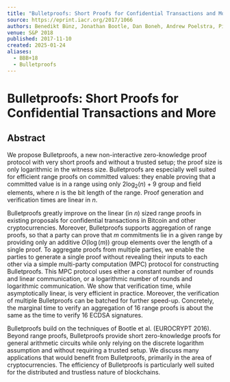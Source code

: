```yaml
---
title: "Bulletproofs: Short Proofs for Confidential Transactions and More"
source: https://eprint.iacr.org/2017/1066
authors: Benedikt Bünz, Jonathan Bootle, Dan Boneh, Andrew Poelstra, Pieter Wuille, Greg Maxwell
venue: S&P 2018
published: 2017-11-10
created: 2025-01-24
aliases:
  - BBB+18
  - Bulletproofs
---
```

# Bulletproofs: Short Proofs for Confidential Transactions and More

## Abstract
We propose Bulletproofs, a new non-interactive zero-knowledge proof protocol with very short proofs and without a trusted setup; the proof size is only logarithmic in the witness size. Bulletproofs are especially well suited for efficient range proofs on committed values: they enable proving that a committed value is in a range using only $2\log_2(n) + 9$ group and field elements, where $n$ is the bit length of the range. Proof generation and verification times are linear in $n$.

Bulletproofs greatly improve on the linear (in $n$) sized range proofs in existing proposals for confidential transactions in Bitcoin and other cryptocurrencies. Moreover, Bulletproofs supports aggregation of range proofs, so that a party can prove that $m$ commitments lie in a given range by providing only an additive $O(\log(m))$ group elements over the length of a single proof. To aggregate proofs from multiple parties, we enable the parties to generate a single proof without revealing their inputs to each other via a simple multi-party computation (MPC) protocol for constructing Bulletproofs. This MPC protocol uses either a constant number of rounds and linear communication, or a logarithmic number of rounds and logarithmic communication. We show that verification time, while asymptotically linear, is very efficient in practice. Moreover, the verification of multiple Bulletproofs can be batched for further speed-up. Concretely, the marginal time to verify an aggregation of 16 range proofs is about the same as the time to verify 16 ECDSA signatures.

Bulletproofs build on the techniques of Bootle et al. (EUROCRYPT 2016). Beyond range proofs, Bulletproofs provide short zero-knowledge proofs for general arithmetic circuits while only relying on the discrete logarithm assumption and without requiring a trusted setup. We discuss many applications that would benefit from Bulletproofs, primarily in the area of cryptocurrencies. The efficiency of Bulletproofs is particularly well suited for the distributed and trustless nature of blockchains.